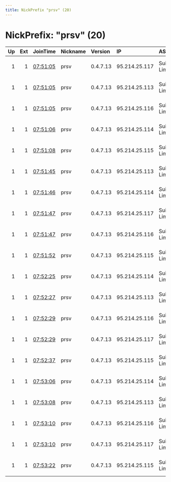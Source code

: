 ```yaml
---
title: NickPrefix "prsv" (20)
---
```


# NickPrefix: "prsv" (20)

|   Up |   Ext | JoinTime                                                                                              | Nickname   | Version   | IP            | AS             | CC   |   ORp |   Dirp | OS    | Contact                            |   eFamMembers |
|-----:|------:|:------------------------------------------------------------------------------------------------------|:-----------|:----------|:--------------|:---------------|:-----|------:|-------:|:------|:-----------------------------------|--------------:|
|    1 |     1 | [07:51:05](https://nusenu.github.io/OrNetStats/w/relay/796D8B5239EA0F73A9E5D7A9B20099593296C93F.html) | prsv       | 0.4.7.13  | 95.214.25.117 | Suisse Limited | nl   |  9000 |      0 | Linux | email:admin prsv.ch url:https://pr |           116 |
|    1 |     1 | [07:51:05](https://nusenu.github.io/OrNetStats/w/relay/80CCE3BB5FF7E4005AA4A3847DB0DA40342705F2.html) | prsv       | 0.4.7.13  | 95.214.25.113 | Suisse Limited | nl   |  9000 |      0 | Linux | email:admin prsv.ch url:https://pr |           116 |
|    1 |     1 | [07:51:05](https://nusenu.github.io/OrNetStats/w/relay/D3BCC4188022309A141BDF089B8833FC6334904B.html) | prsv       | 0.4.7.13  | 95.214.25.116 | Suisse Limited | nl   |  9000 |      0 | Linux | email:admin prsv.ch url:https://pr |           116 |
|    1 |     1 | [07:51:06](https://nusenu.github.io/OrNetStats/w/relay/1B291F7AC0B3B9C793478019892983826DF29334.html) | prsv       | 0.4.7.13  | 95.214.25.114 | Suisse Limited | nl   |  9000 |      0 | Linux | email:admin prsv.ch url:https://pr |           116 |
|    1 |     1 | [07:51:08](https://nusenu.github.io/OrNetStats/w/relay/60F44C162BEC2FD7675BA0F94022E9423179956E.html) | prsv       | 0.4.7.13  | 95.214.25.115 | Suisse Limited | nl   |  9000 |      0 | Linux | email:admin prsv.ch url:https://pr |           116 |
|    1 |     1 | [07:51:45](https://nusenu.github.io/OrNetStats/w/relay/8631F126250A3E808B4832ECC6495CA1476E0EC7.html) | prsv       | 0.4.7.13  | 95.214.25.113 | Suisse Limited | nl   |  9100 |      0 | Linux | email:admin prsv.ch url:https://pr |           116 |
|    1 |     1 | [07:51:46](https://nusenu.github.io/OrNetStats/w/relay/C0A0C481FF32F9048A8C5DC6F1D21C3B49DCCEF9.html) | prsv       | 0.4.7.13  | 95.214.25.114 | Suisse Limited | nl   |  9100 |      0 | Linux | email:admin prsv.ch url:https://pr |           116 |
|    1 |     1 | [07:51:47](https://nusenu.github.io/OrNetStats/w/relay/34A24CC81E9740858ECBF164FF9D366C691FE0A6.html) | prsv       | 0.4.7.13  | 95.214.25.117 | Suisse Limited | nl   |  9100 |      0 | Linux | email:admin prsv.ch url:https://pr |           116 |
|    1 |     1 | [07:51:47](https://nusenu.github.io/OrNetStats/w/relay/A2B26CC5B227EB92070B420A651FA6A752EFDC38.html) | prsv       | 0.4.7.13  | 95.214.25.116 | Suisse Limited | nl   |  9100 |      0 | Linux | email:admin prsv.ch url:https://pr |           116 |
|    1 |     1 | [07:51:52](https://nusenu.github.io/OrNetStats/w/relay/3235F9750DF70FC2B8EAA8D98DDFF9D41199CC36.html) | prsv       | 0.4.7.13  | 95.214.25.115 | Suisse Limited | nl   |  9100 |      0 | Linux | email:admin prsv.ch url:https://pr |           116 |
|    1 |     1 | [07:52:25](https://nusenu.github.io/OrNetStats/w/relay/9C5F587205AD4B7520DC0C17C4536348140071E0.html) | prsv       | 0.4.7.13  | 95.214.25.114 | Suisse Limited | nl   |  9200 |      0 | Linux | email:admin prsv.ch url:https://pr |           116 |
|    1 |     1 | [07:52:27](https://nusenu.github.io/OrNetStats/w/relay/95144AC43789C7F424440289F6C0F13D3CFAD89F.html) | prsv       | 0.4.7.13  | 95.214.25.113 | Suisse Limited | nl   |  9200 |      0 | Linux | email:admin prsv.ch url:https://pr |           116 |
|    1 |     1 | [07:52:29](https://nusenu.github.io/OrNetStats/w/relay/76806C0646DBCF38FD146407B92884EB6350195B.html) | prsv       | 0.4.7.13  | 95.214.25.116 | Suisse Limited | nl   |  9200 |      0 | Linux | email:admin prsv.ch url:https://pr |           116 |
|    1 |     1 | [07:52:29](https://nusenu.github.io/OrNetStats/w/relay/78174CC04C63A719B5485722BB589AA40CD4E1EC.html) | prsv       | 0.4.7.13  | 95.214.25.117 | Suisse Limited | nl   |  9200 |      0 | Linux | email:admin prsv.ch url:https://pr |           116 |
|    1 |     1 | [07:52:37](https://nusenu.github.io/OrNetStats/w/relay/9F333EE66B7EB94B4B88A714DC8299BFFF8A5B74.html) | prsv       | 0.4.7.13  | 95.214.25.115 | Suisse Limited | nl   |  9200 |      0 | Linux | email:admin prsv.ch url:https://pr |           116 |
|    1 |     1 | [07:53:06](https://nusenu.github.io/OrNetStats/w/relay/C31F9365900DE39BD86E656E6F0CF77B9F1BC68D.html) | prsv       | 0.4.7.13  | 95.214.25.114 | Suisse Limited | nl   |  9300 |      0 | Linux | email:admin prsv.ch url:https://pr |           116 |
|    1 |     1 | [07:53:08](https://nusenu.github.io/OrNetStats/w/relay/663D5971BD3A0EBD0D4F369E325C07C8C20A96B4.html) | prsv       | 0.4.7.13  | 95.214.25.113 | Suisse Limited | nl   |  9300 |      0 | Linux | email:admin prsv.ch url:https://pr |           116 |
|    1 |     1 | [07:53:10](https://nusenu.github.io/OrNetStats/w/relay/B9065D70235A8C91B172E5CB3CB5F49A271411D0.html) | prsv       | 0.4.7.13  | 95.214.25.116 | Suisse Limited | nl   |  9300 |      0 | Linux | email:admin prsv.ch url:https://pr |           116 |
|    1 |     1 | [07:53:10](https://nusenu.github.io/OrNetStats/w/relay/CE3C62FC21648A703F391D217EE689301644C7AE.html) | prsv       | 0.4.7.13  | 95.214.25.117 | Suisse Limited | nl   |  9300 |      0 | Linux | email:admin prsv.ch url:https://pr |           116 |
|    1 |     1 | [07:53:22](https://nusenu.github.io/OrNetStats/w/relay/C5AC4AC07D5B8F4F2F7D54AE12DE7651617E3C8C.html) | prsv       | 0.4.7.13  | 95.214.25.115 | Suisse Limited | nl   |  9300 |      0 | Linux | email:admin prsv.ch url:https://pr |           116 |
